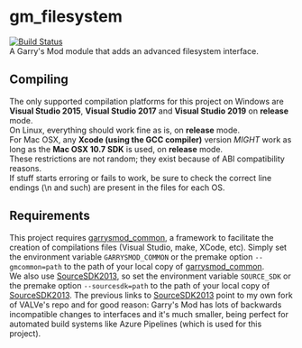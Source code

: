 # gm\_filesystem

[![Build Status](https://metamann.visualstudio.com/GitHub%20danielga/_apis/build/status/danielga.gm_filesystem?branchName=master)](https://metamann.visualstudio.com/GitHub%20danielga/_build/latest?definitionId=10&branchName=master)  
A Garry's Mod module that adds an advanced filesystem interface.

## Compiling

The only supported compilation platforms for this project on Windows are **Visual Studio 2015**, **Visual Studio 2017** and **Visual Studio 2019** on **release** mode.  
On Linux, everything should work fine as is, on **release** mode.  
For Mac OSX, any **Xcode (using the GCC compiler)** version *MIGHT* work as long as the **Mac OSX 10.7 SDK** is used, on **release** mode.  
These restrictions are not random; they exist because of ABI compatibility reasons.  
If stuff starts erroring or fails to work, be sure to check the correct line endings (\n and such) are present in the files for each OS.

## Requirements

This project requires [garrysmod_common][1], a framework to facilitate the creation of compilations files (Visual Studio, make, XCode, etc). Simply set the environment variable `GARRYSMOD_COMMON` or the premake option `--gmcommon=path` to the path of your local copy of [garrysmod_common][1].  
We also use [SourceSDK2013][2], so set the environment variable `SOURCE_SDK` or the premake option `--sourcesdk=path` to the path of your local copy of [SourceSDK2013][2]. The previous links to [SourceSDK2013][2] point to my own fork of VALVe's repo and for good reason: Garry's Mod has lots of backwards incompatible changes to interfaces and it's much smaller, being perfect for automated build systems like Azure Pipelines (which is used for this project).

  [1]: https://github.com/danielga/garrysmod_common
  [2]: https://github.com/danielga/sourcesdk-minimal
